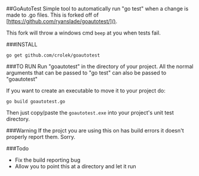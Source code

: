 ##GoAutoTest
Simple tool to automatically run "go test" when a change is made to .go files. This is forked off of [https://github.com/ryanslade/goautotest/]().

This fork will throw a windows cmd `beep` at you when tests fail.

###INSTALL
```
go get github.com/crolek/goautotest
```

###TO RUN
Run "goautotest" in the directory of your project.
All the normal arguments that can be passed to "go test" can also be passed to "goautotest"

If you want to create an executable to move it to your project do:

`go build goautotest.go`

Then just copy/paste the `goautotest.exe` into your project's unit test directory.

###Warning
If the projct you are using this on has build errors it doesn't properly report them. Sorry.

###Todo
* Fix the build reporting bug
* Allow you to point this at a directory and let it run